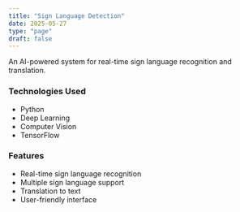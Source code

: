 ```yaml
---
title: "Sign Language Detection"
date: 2025-05-27
type: "page"
draft: false
---
```


An AI-powered system for real-time sign language recognition and translation.

### Technologies Used
- Python
- Deep Learning
- Computer Vision
- TensorFlow

### Features
- Real-time sign language recognition
- Multiple sign language support
- Translation to text
- User-friendly interface 